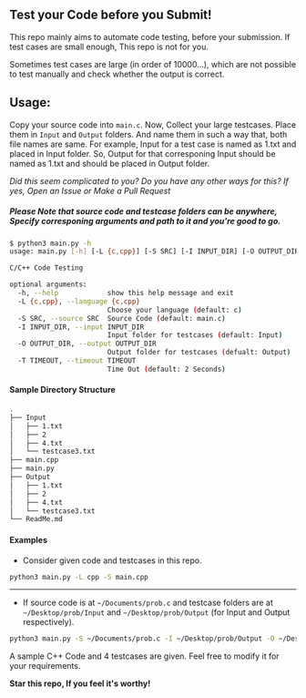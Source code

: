 ## Test your Code before you Submit!

This repo mainly aims to automate code testing, before your submission. If test cases are small enough, This repo is not for you.

Sometimes test cases are large (in order of 10000...), which are not possible to test manually and check whether the output is correct.

## Usage:

Copy your source code into `main.c`.
Now, Collect your large testcases. Place them in `Input` and `Output` folders. And name them in such a way that, both file names are same. 
For example, Input for a test case is named as 1.txt and placed in Input folder. So, Output for that corresponing Input should be named as 1.txt and should be placed in Output folder.

_Did this seem complicated to you? Do you have any other ways for this? If yes, Open an Issue or Make a Pull Request_

##### Please Note that source code and testcase folders can be anywhere, Specify corresponing arguments and path to it and you're good to go.

```bash
$ python3 main.py -h
usage: main.py [-h] [-L {c,cpp}] [-S SRC] [-I INPUT_DIR] [-O OUTPUT_DIR] [-T TIMEOUT]

C/C++ Code Testing

optional arguments:
  -h, --help            show this help message and exit
  -L {c,cpp}, --language {c,cpp}
                        Choose your language (default: c)
  -S SRC, --source SRC  Source Code (default: main.c)
  -I INPUT_DIR, --input INPUT_DIR
                        Input folder for testcases (default: Input)
  -O OUTPUT_DIR, --output OUTPUT_DIR
                        Output folder for testcases (defualt: Output)
  -T TIMEOUT, --timeout TIMEOUT
                        Time Out (default: 2 Seconds)
```

#### Sample Directory Structure
```bash
.
├── Input
│   ├── 1.txt
│   ├── 2
│   ├── 4.txt
│   └── testcase3.txt
├── main.cpp
├── main.py
├── Output
│   ├── 1.txt
│   ├── 2
│   ├── 4.txt
│   └── testcase3.txt
└── ReadMe.md
```

#### Examples

* Consider given code and testcases in this repo.
```bash
python3 main.py -L cpp -S main.cpp
```
---
* If source code is at `~/Documents/prob.c` and testcase folders are at `~/Desktop/prob/Input` and `~/Desktop/prob/Output` (for Input and Output respectively).
```bash
python3 main.py -S ~/Documents/prob.c -I ~/Desktop/prob/Output -O ~/Desktop/prob/Output
```

A sample C++ Code and 4 testcases are given. Feel free to modify it for your requirements.

**Star this repo, If you feel it's worthy!**